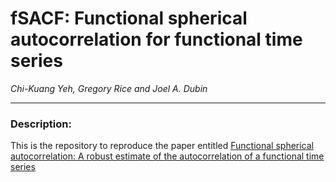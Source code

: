 # fSACF: Functional spherical autocorrelation for functional time series

*Chi-Kuang Yeh, Gregory Rice and Joel A. Dubin*

---

### Description:
This is the repository to reproduce the paper entitled [Functional spherical autocorrelation: A robust estimate of the autocorrelation of a functional time series](https://projecteuclid.org/journals/electronic-journal-of-statistics/volume-17/issue-1/Functional-spherical-autocorrelation--A-robust-estimate-of-the-autocorrelation/10.1214/23-EJS2112.full)
